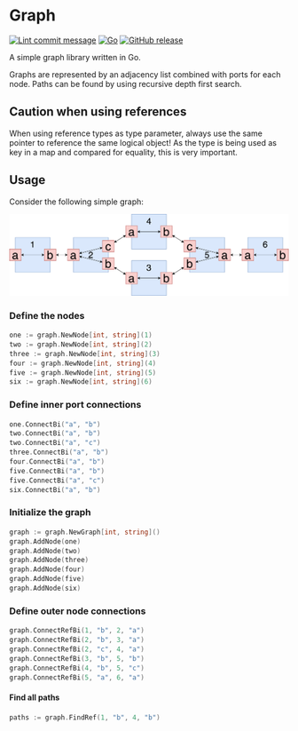 # Graph

[![Lint commit message](https://github.com/yannickkirschen/graph/actions/workflows/commit-lint.yml/badge.svg)](https://github.com/yannickkirschen/graph/actions/workflows/commit-lint.yml)
[![Go](https://github.com/yannickkirschen/graph/actions/workflows/go.yml/badge.svg)](https://github.com/yannickkirschen/graph/actions/workflows/go.yml)
[![GitHub release](https://img.shields.io/github/release/yannickkirschen/graph.svg)](https://github.com/yannickkirschen/graph/releases/)

A simple graph library written in Go.

Graphs are represented by an adjacency list combined with ports for each node.
Paths can be found by using recursive depth first search.

## Caution when using references

When using reference types as type parameter, always use the same pointer to
reference the same logical object! As the type is being used as key in a map and
compared for equality, this is very important.

## Usage

Consider the following simple graph:

![Image of a graph](docs/graph.png "Example graph")

### Define the nodes

```go
one := graph.NewNode[int, string](1)
two := graph.NewNode[int, string](2)
three := graph.NewNode[int, string](3)
four := graph.NewNode[int, string](4)
five := graph.NewNode[int, string](5)
six := graph.NewNode[int, string](6)
```

### Define inner port connections

```go
one.ConnectBi("a", "b")
two.ConnectBi("a", "b")
two.ConnectBi("a", "c")
three.ConnectBi("a", "b")
four.ConnectBi("a", "b")
five.ConnectBi("a", "b")
five.ConnectBi("a", "c")
six.ConnectBi("a", "b")
```

### Initialize the graph

```go
graph := graph.NewGraph[int, string]()
graph.AddNode(one)
graph.AddNode(two)
graph.AddNode(three)
graph.AddNode(four)
graph.AddNode(five)
graph.AddNode(six)
```

### Define outer node connections

```go
graph.ConnectRefBi(1, "b", 2, "a")
graph.ConnectRefBi(2, "b", 3, "a")
graph.ConnectRefBi(2, "c", 4, "a")
graph.ConnectRefBi(3, "b", 5, "b")
graph.ConnectRefBi(4, "b", 5, "c")
graph.ConnectRefBi(5, "a", 6, "a")
```

#### Find all paths

```go
paths := graph.FindRef(1, "b", 4, "b")
```
